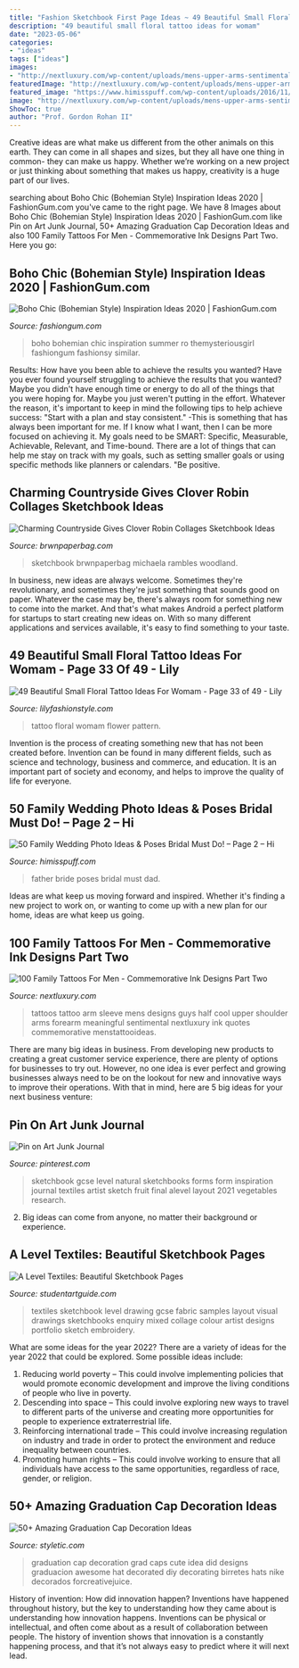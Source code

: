 ```yaml
---
title: "Fashion Sketchbook First Page Ideas ~ 49 Beautiful Small Floral Tattoo Ideas For Womam"
description: "49 beautiful small floral tattoo ideas for womam"
date: "2023-05-06"
categories:
- "ideas"
tags: ["ideas"]
images:
- "http://nextluxury.com/wp-content/uploads/mens-upper-arms-sentimental-lines-family-tattoo.jpg"
featuredImage: "http://nextluxury.com/wp-content/uploads/mens-upper-arms-sentimental-lines-family-tattoo.jpg"
featured_image: "https://www.himisspuff.com/wp-content/uploads/2016/11/Family-wedding-photos-with-father-25.jpg"
image: "http://nextluxury.com/wp-content/uploads/mens-upper-arms-sentimental-lines-family-tattoo.jpg"
ShowToc: true
author: "Prof. Gordon Rohan II"
---
```



Creative ideas are what make us different from the other animals on this earth. They can come in all shapes and sizes, but they all have one thing in common- they can make us happy. Whether we’re working on a new project or just thinking about something that makes us happy, creativity is a huge part of our lives.

	

		
searching about Boho Chic (Bohemian Style) Inspiration Ideas 2020 | FashionGum.com you've came to the right page. We have 8 Images about Boho Chic (Bohemian Style) Inspiration Ideas 2020 | FashionGum.com like Pin on Art Junk Journal, 50+ Amazing Graduation Cap Decoration Ideas and also 100 Family Tattoos For Men - Commemorative Ink Designs Part Two. Here you go:
		
    
## Boho Chic (Bohemian Style) Inspiration Ideas 2020 | FashionGum.com

<img loading=lazy src="http://fashiongum.com/wp-content/uploads/2015/06/Boho-Chic-Bohemian-Style-Inspiration-Ideas-15-700x1050.jpg" onerror="this.onerror=null;this.src='https://tse1.mm.bing.net/th?id=OIP.RWAoF2zWxErOGqvGbMw9cAHaLH&amp;pid=15.1';" alt="Boho Chic (Bohemian Style) Inspiration Ideas 2020 | FashionGum.com">

_Source: fashiongum.com_

>boho bohemian chic inspiration summer ro themysteriousgirl fashiongum fashionsy similar. 

	

Results: How have you been able to achieve the results you wanted?
Have you ever found yourself struggling to achieve the results that you wanted? Maybe you didn't have enough time or energy to do all of the things that you were hoping for. Maybe you just weren't putting in the effort. Whatever the reason, it's important to keep in mind the following tips to help achieve success: 
"Start with a plan and stay consistent." -This is something that has always been important for me. If I know what I want, then I can be more focused on achieving it. My goals need to be SMART: Specific, Measurable, Achievable, Relevant, and Time-bound. There are a lot of things that can help me stay on track with my goals, such as setting smaller goals or using specific methods like planners or calendars. 
"Be positive.

    
## Charming Countryside Gives Clover Robin Collages Sketchbook Ideas

<img loading=lazy src="https://www.brwnpaperbag.com/wp-content/uploads/2017/06/collage-sketchbook-10.jpg" onerror="this.onerror=null;this.src='https://tse2.mm.bing.net/th?id=OIP.SGDzzHn5nRFlwVQ0Lh1P0wHaHa&amp;pid=15.1';" alt="Charming Countryside Gives Clover Robin Collages Sketchbook Ideas">

_Source: brwnpaperbag.com_

>sketchbook brwnpaperbag michaela rambles woodland. 

	

In business, new ideas are always welcome. Sometimes they're revolutionary, and sometimes they're just something that sounds good on paper. Whatever the case may be, there's always room for something new to come into the market. And that's what makes Android a perfect platform for startups to start creating new ideas on. With so many different applications and services available, it's easy to find something to your taste.

    
## 49 Beautiful Small Floral Tattoo Ideas For Womam - Page 33 Of 49 - Lily

<img loading=lazy src="https://lilyfashionstyle.com/wp-content/uploads/2019/11/32-6.png" onerror="this.onerror=null;this.src='https://tse4.mm.bing.net/th?id=OIP.kOwb0C8QcQoldUZE9-EWdwHaK4&amp;pid=15.1';" alt="49 Beautiful Small Floral Tattoo Ideas For Womam - Page 33 of 49 - Lily">

_Source: lilyfashionstyle.com_

>tattoo floral womam flower pattern. 

	

Invention is the process of creating something new that has not been created before. Invention can be found in many different fields, such as science and technology, business and commerce, and education. It is an important part of society and economy, and helps to improve the quality of life for everyone.

    
## 50 Family Wedding Photo Ideas &amp; Poses Bridal Must Do! – Page 2 – Hi

<img loading=lazy src="https://www.himisspuff.com/wp-content/uploads/2016/11/Family-wedding-photos-with-father-25.jpg" onerror="this.onerror=null;this.src='https://tse3.mm.bing.net/th?id=OIP.lkOuNb35UBLB_bN4oIpbogHaK8&amp;pid=15.1';" alt="50 Family Wedding Photo Ideas &amp; Poses Bridal Must Do! – Page 2 – Hi">

_Source: himisspuff.com_

>father bride poses bridal must dad. 

	

Ideas are what keep us moving forward and inspired. Whether it's finding a new project to work on, or wanting to come up with a new plan for our home, ideas are what keep us going.

    
## 100 Family Tattoos For Men - Commemorative Ink Designs Part Two

<img loading=lazy src="http://nextluxury.com/wp-content/uploads/mens-upper-arms-sentimental-lines-family-tattoo.jpg" onerror="this.onerror=null;this.src='https://tse3.mm.bing.net/th?id=OIP.9lFAr8zB8gg8cU7G-82oCAHaHa&amp;pid=15.1';" alt="100 Family Tattoos For Men - Commemorative Ink Designs Part Two">

_Source: nextluxury.com_

>tattoos tattoo arm sleeve mens designs guys half cool upper shoulder arms forearm meaningful sentimental nextluxury ink quotes commemorative menstattooideas. 

	

There are many big ideas in business. From developing new products to creating a great customer service experience, there are plenty of options for businesses to try out. However, no one idea is ever perfect and growing businesses always need to be on the lookout for new and innovative ways to improve their operations. With that in mind, here are 5 big ideas for your next business venture: 

    
## Pin On Art Junk Journal

<img loading=lazy src="https://i.pinimg.com/736x/23/58/d6/2358d6941c629ac8eeb80415b8f8cd1b--art-final-gcse-art.jpg" onerror="this.onerror=null;this.src='https://tse3.mm.bing.net/th?id=OIP.npe4tKDqMxGHfyh4dQ_QxAHaJ3&amp;pid=15.1';" alt="Pin on Art Junk Journal">

_Source: pinterest.com_

>sketchbook gcse level natural sketchbooks forms form inspiration journal textiles artist sketch fruit final alevel layout 2021 vegetables research. 

	

2. Big ideas can come from anyone, no matter their background or experience.

    
## A Level Textiles: Beautiful Sketchbook Pages

<img loading=lazy src="https://www.studentartguide.com/wp-content/uploads/2015/02/textiles-fabric-samples.jpg" onerror="this.onerror=null;this.src='https://tse2.mm.bing.net/th?id=OIP.XHz1dVt8X87jLAwRoF7crwHaPr&amp;pid=15.1';" alt="A Level Textiles: Beautiful Sketchbook Pages">

_Source: studentartguide.com_

>textiles sketchbook level drawing gcse fabric samples layout visual drawings sketchbooks enquiry mixed collage colour artist designs portfolio sketch embroidery. 

	

What are some ideas for the year 2022?
There are a variety of ideas for the year 2022 that could be explored. Some possible ideas include: 
1. Reducing world poverty – This could involve implementing policies that would promote economic development and improve the living conditions of people who live in poverty. 
2. Descending into space – This could involve exploring new ways to travel to different parts of the universe and creating more opportunities for people to experience extraterrestrial life. 
3. Reinforcing international trade – This could involve increasing regulation on industry and trade in order to protect the environment and reduce inequality between countries. 
4. Promoting human rights – This could involve working to ensure that all individuals have access to the same opportunities, regardless of race, gender, or religion.

    
## 50+ Amazing Graduation Cap Decoration Ideas

<img loading=lazy src="http://styletic.com/wp-content/uploads/2016/04/4-graduation-cap-decoration-ideas.jpg" onerror="this.onerror=null;this.src='https://tse1.mm.bing.net/th?id=OIP.XbxnXufkSG5v8doTsuq-SwHaJ4&amp;pid=15.1';" alt="50+ Amazing Graduation Cap Decoration Ideas">

_Source: styletic.com_

>graduation cap decoration grad caps cute idea did designs graduacion awesome hat decorated diy decorating birretes hats nike decorados forcreativejuice. 

	

History of invention: How did innovation happen?
Inventions have happened throughout history, but the key to understanding how they came about is understanding how innovation happens. Inventions can be physical or intellectual, and often come about as a result of collaboration between people. The history of invention shows that innovation is a constantly happening process, and that it’s not always easy to predict where it will next lead.

